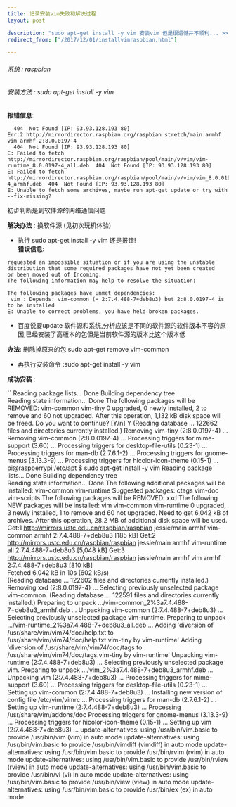 ```yaml
---
title: 记录安装vim失败和解决过程
layout: post

description: "sudo apt-get install -y vim 安装vim 但是很遗憾并不顺利... >>"
redirect_from: ["/2017/12/01/installvimraspbian.html"]

---
```

###### 系统 : raspbian
###### 安装方法 : sudo apt-get install -y vim
**报错信息**:
```Err:1 http://mirrordirector.raspbian.org/raspbian stretch/main armhf vim-runtime all 2:8.0.0197-4
  404  Not Found [IP: 93.93.128.193 80]
Err:2 http://mirrordirector.raspbian.org/raspbian stretch/main armhf vim armhf 2:8.0.0197-4
  404  Not Found [IP: 93.93.128.193 80]
E: Failed to fetch http://mirrordirector.raspbian.org/raspbian/pool/main/v/vim/vim-runtime_8.0.0197-4_all.deb  404  Not Found [IP: 93.93.128.193 80]
E: Failed to fetch http://mirrordirector.raspbian.org/raspbian/pool/main/v/vim/vim_8.0.0197-4_armhf.deb  404  Not Found [IP: 93.93.128.193 80]
E: Unable to fetch some archives, maybe run apt-get update or try with --fix-missing?

```

初步判断是到软件源的网络通信问题  

**解决办法** : 换软件源 (见初次玩机体验)

- 执行 sudo apt-get install -y vim
还是报错!  
**错误信息**:

```Some packages could not be installed. This may mean that you have
requested an impossible situation or if you are using the unstable
distribution that some required packages have not yet been created
or been moved out of Incoming.
The following information may help to resolve the situation:

The following packages have unmet dependencies:
 vim : Depends: vim-common (= 2:7.4.488-7+deb8u3) but 2:8.0.0197-4 is to be installed
E: Unable to correct problems, you have held broken packages.

```

- 百度说要update 软件源和系统,分析应该是不同的软件源的软件版本不容的原因,已经安装了高版本的包但是当前软件源的版本比这个版本低

**办法**: 删除掉原来的包 sudo apt-get remove vim-common

- 再执行安装命令 :sudo apt-get install -y vim

**成功安装** :

`` Reading package lists... Done
Building dependency tree       
Reading state information... Done
The following packages will be REMOVED:
  vim-common vim-tiny
0 upgraded, 0 newly installed, 2 to remove and 60 not upgraded.
After this operation, 1,132 kB disk space will be freed.
Do you want to continue? [Y/n] Y
(Reading database ... 122662 files and directories currently installed.)
Removing vim-tiny (2:8.0.0197-4) ...
Removing vim-common (2:8.0.0197-4) ...
Processing triggers for mime-support (3.60) ...
Processing triggers for desktop-file-utils (0.23-1) ...
Processing triggers for man-db (2.7.6.1-2) ...
Processing triggers for gnome-menus (3.13.3-9) ...
Processing triggers for hicolor-icon-theme (0.15-1) ...
pi@raspberrypi:/etc/apt $ sudo apt-get install -y vim
Reading package lists... Done
Building dependency tree       
Reading state information... Done
The following additional packages will be installed:
  vim-common vim-runtime
Suggested packages:
  ctags vim-doc vim-scripts
The following packages will be REMOVED:
  xxd
The following NEW packages will be installed:
  vim vim-common vim-runtime
0 upgraded, 3 newly installed, 1 to remove and 60 not upgraded.
Need to get 6,042 kB of archives.
After this operation, 28.2 MB of additional disk space will be used.
Get:1 http://mirrors.ustc.edu.cn/raspbian/raspbian jessie/main armhf vim-common armhf 2:7.4.488-7+deb8u3 [185 kB]
Get:2 http://mirrors.ustc.edu.cn/raspbian/raspbian jessie/main armhf vim-runtime all 2:7.4.488-7+deb8u3 [5,048 kB]
Get:3 http://mirrors.ustc.edu.cn/raspbian/raspbian jessie/main armhf vim armhf 2:7.4.488-7+deb8u3 [810 kB]                                                     
Fetched 6,042 kB in 10s (602 kB/s)                                                                                                                             
(Reading database ... 122602 files and directories currently installed.)
Removing xxd (2:8.0.0197-4) ...
Selecting previously unselected package vim-common.
(Reading database ... 122591 files and directories currently installed.)
Preparing to unpack .../vim-common_2%3a7.4.488-7+deb8u3_armhf.deb ...
Unpacking vim-common (2:7.4.488-7+deb8u3) ...
Selecting previously unselected package vim-runtime.
Preparing to unpack .../vim-runtime_2%3a7.4.488-7+deb8u3_all.deb ...
Adding 'diversion of /usr/share/vim/vim74/doc/help.txt to /usr/share/vim/vim74/doc/help.txt.vim-tiny by vim-runtime'
Adding 'diversion of /usr/share/vim/vim74/doc/tags to /usr/share/vim/vim74/doc/tags.vim-tiny by vim-runtime'
Unpacking vim-runtime (2:7.4.488-7+deb8u3) ...
Selecting previously unselected package vim.
Preparing to unpack .../vim_2%3a7.4.488-7+deb8u3_armhf.deb ...
Unpacking vim (2:7.4.488-7+deb8u3) ...
Processing triggers for mime-support (3.60) ...
Processing triggers for desktop-file-utils (0.23-1) ...
Setting up vim-common (2:7.4.488-7+deb8u3) ...
Installing new version of config file /etc/vim/vimrc ...
Processing triggers for man-db (2.7.6.1-2) ...
Setting up vim-runtime (2:7.4.488-7+deb8u3) ...
Processing /usr/share/vim/addons/doc
Processing triggers for gnome-menus (3.13.3-9) ...
Processing triggers for hicolor-icon-theme (0.15-1) ...
Setting up vim (2:7.4.488-7+deb8u3) ...
update-alternatives: using /usr/bin/vim.basic to provide /usr/bin/vim (vim) in auto mode
update-alternatives: using /usr/bin/vim.basic to provide /usr/bin/vimdiff (vimdiff) in auto mode
update-alternatives: using /usr/bin/vim.basic to provide /usr/bin/rvim (rvim) in auto mode
update-alternatives: using /usr/bin/vim.basic to provide /usr/bin/rview (rview) in auto mode
update-alternatives: using /usr/bin/vim.basic to provide /usr/bin/vi (vi) in auto mode
update-alternatives: using /usr/bin/vim.basic to provide /usr/bin/view (view) in auto mode
update-alternatives: using /usr/bin/vim.basic to provide /usr/bin/ex (ex) in auto mode
```
